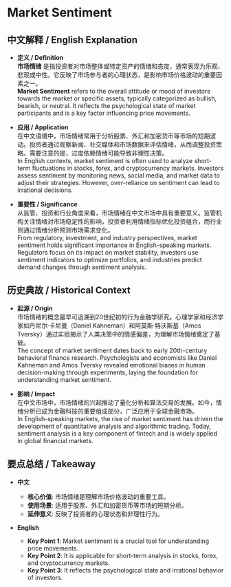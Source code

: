 # Market Sentiment

## 中文解释 / English Explanation

* **定义 / Definition**  
  **市场情绪** 是指投资者对市场整体或特定资产的情绪和态度，通常表现为乐观、悲观或中性。它反映了市场参与者的心理状态，是影响市场价格波动的重要因素之一。  
  **Market Sentiment** refers to the overall attitude or mood of investors towards the market or specific assets, typically categorized as bullish, bearish, or neutral. It reflects the psychological state of market participants and is a key factor influencing price movements.

* **应用 / Application**  
  在中文语境中，市场情绪常用于分析股票、外汇和加密货币等市场的短期波动。投资者通过观察新闻、社交媒体和市场数据来评估情绪，从而调整投资策略。需要注意的是，过度依赖情绪可能导致非理性决策。  
  In English contexts, market sentiment is often used to analyze short-term fluctuations in stocks, forex, and cryptocurrency markets. Investors assess sentiment by monitoring news, social media, and market data to adjust their strategies. However, over-reliance on sentiment can lead to irrational decisions.

* **重要性 / Significance**  
  从监管、投资和行业角度来看，市场情绪在中文市场中具有重要意义。监管机构关注情绪对市场稳定性的影响，投资者利用情绪指标优化投资组合，而行业则通过情绪分析预测市场需求变化。  
  From regulatory, investment, and industry perspectives, market sentiment holds significant importance in English-speaking markets. Regulators focus on its impact on market stability, investors use sentiment indicators to optimize portfolios, and industries predict demand changes through sentiment analysis.

## 历史典故 / Historical Context

* **起源 / Origin**  
  市场情绪的概念最早可追溯到20世纪初的行为金融学研究。心理学家和经济学家如丹尼尔·卡尼曼（Daniel Kahneman）和阿莫斯·特沃斯基（Amos Tversky）通过实验揭示了人类决策中的情感偏差，为理解市场情绪奠定了基础。  
  The concept of market sentiment dates back to early 20th-century behavioral finance research. Psychologists and economists like Daniel Kahneman and Amos Tversky revealed emotional biases in human decision-making through experiments, laying the foundation for understanding market sentiment.

* **影响 / Impact**  
  在中文市场中，市场情绪的兴起推动了量化分析和算法交易的发展。如今，情绪分析已成为金融科技的重要组成部分，广泛应用于全球金融市场。  
  In English-speaking markets, the rise of market sentiment has driven the development of quantitative analysis and algorithmic trading. Today, sentiment analysis is a key component of fintech and is widely applied in global financial markets.

## 要点总结 / Takeaway

* **中文**  
  - **核心价值**: 市场情绪是理解市场价格波动的重要工具。  
  - **使用场景**: 适用于股票、外汇和加密货币等市场的短期分析。  
  - **延伸意义**: 反映了投资者的心理状态和非理性行为。

* **English**  
  - **Key Point 1**: Market sentiment is a crucial tool for understanding price movements.  
  - **Key Point 2**: It is applicable for short-term analysis in stocks, forex, and cryptocurrency markets.  
  - **Key Point 3**: It reflects the psychological state and irrational behavior of investors.